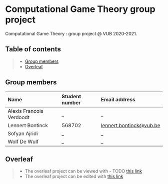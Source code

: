 # Computational Game Theory group project
Computational Game Theory : group project @ VUB 2020-2021.

## Table of contents

> - [Group members](#group-members)
> - [Overleaf](#overleaf)

## Group members

| Name     | Student number                        | Email address                               |
| :---     | :---                          | :---                                |
| Alexis Francois Verdoodt | _ | _ |
| Lennert Bontinck | 568702 | [lennert.bontinck@vub.be](mailto:lennert.bontinck@vub.be) |
| Sofyan Ajridi | _ | _ |
| Wolf De Wulf | _ | _ |

## Overleaf

> - The overleaf project can be viewed with - TODO [this link](TODO)
> - The overleaf project can be edited with [this link](https://www.overleaf.com/6371712515dvfmvwjtwywr)

